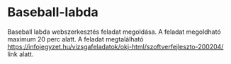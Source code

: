 # Baseball-labda
Baseball labda webszerkesztés feladat megoldása.
A feladat megoldható maximum 20 perc alatt.
A feladat megtalálható https://infojegyzet.hu/vizsgafeladatok/okj-html/szoftverfejleszto-200204/ link alatt.
